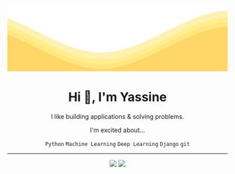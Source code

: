 <img src="https://raw.githubusercontent.com/yassine128/yassine128/master/waves.svg" width="100%" height="150">

<h1 align="center">Hi 👋, I'm Yassine</h1>

<p align="center">I like building applications & solving problems.</p>

<p align="center">I'm excited about...</p>

<p align="center">
  <code>Python</code>
  <code>Machine Learning</code>
  <code>Deep Learning</code>
  <code>Django</code>
  <code>git</code>
</p>

---

<p align="center">
  <img src="https://github-readme-stats.vercel.app/api?username=yassine128&show_icons=true&count_private=true&theme=slateorange&hide_border=true" width=400>
  <img src="https://github-readme-streak-stats.herokuapp.com?user=yassine128&theme=slateorange&hide_border=true" width=400>
</p>

<!---
<p align="center">
  <img src="https://github-readme-stats.vercel.app/api/top-langs/?username=eliasnorrby&theme=slateorange&layout=compact" width = 400>
</p>
--->
